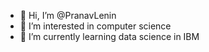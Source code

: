 - 👋 Hi, I’m @PranavLenin
- 👀 I’m interested in computer science
- 🌱 I’m currently learning data science in IBM

<!---
PranavLenin/PranavLenin is a ✨ special ✨ repository because its `README.md` (this file) appears on your GitHub profile.
You can click the Preview link to take a look at your changes.
--->

